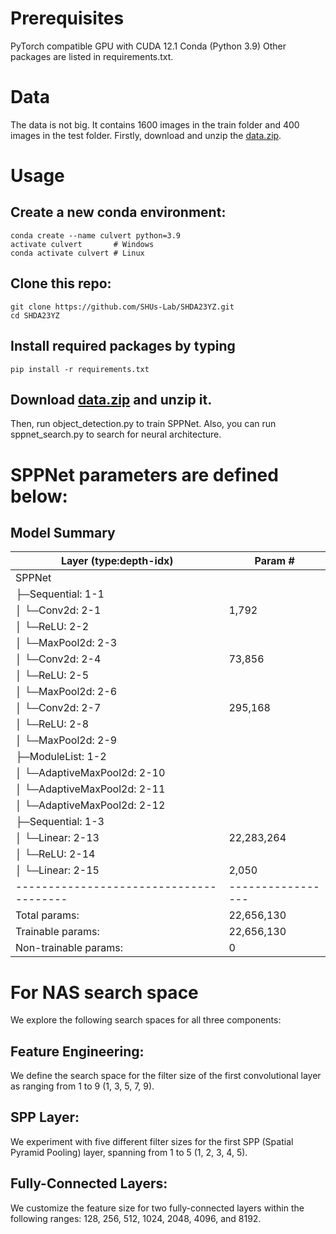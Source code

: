 # Prerequisites
PyTorch compatible GPU with CUDA 12.1 Conda (Python 3.9)
Other packages are listed in requirements.txt.
# Data
The data is not big. It contains $1600$ images in the train folder and $400$ images in the test folder. 
Firstly, download and unzip the [data.zip](https://drive.google.com/file/d/1kjPuhyrEgeIA5uaFoMgv4qlC-9jQzK47/view?usp=sharing).

# Usage
## Create a new conda environment:
   ```
   conda create --name culvert python=3.9
   activate culvert       # Windows
   conda activate culvert # Linux
   ```
## Clone this repo:
   ```
   git clone https://github.com/SHUs-Lab/SHDA23YZ.git
   cd SHDA23YZ
   ```
## Install required packages by typing
   ```
   pip install -r requirements.txt
   ```
## Download [data.zip](https://drive.google.com/file/d/1kjPuhyrEgeIA5uaFoMgv4qlC-9jQzK47/view?usp=sharing) and unzip it.
Then, run object_detection.py to train SPPNet.
Also, you can run sppnet_search.py to search for neural architecture.

# SPPNet parameters are defined below:

## Model Summary

| Layer (type:depth-idx)                | Param #         |
|---------------------------------------|-----------------|
| SPPNet                                |                 |
| ├─Sequential: 1-1                    |                 |
| │   └─Conv2d: 2-1                    | 1,792           |
| │   └─ReLU: 2-2                      |                 |
| │   └─MaxPool2d: 2-3                 |                 |
| │   └─Conv2d: 2-4                    | 73,856          |
| │   └─ReLU: 2-5                      |                 |
| │   └─MaxPool2d: 2-6                 |                 |
| │   └─Conv2d: 2-7                    | 295,168         |
| │   └─ReLU: 2-8                      |                 |
| │   └─MaxPool2d: 2-9                 |                 |
| ├─ModuleList: 1-2                    |                 |
| │   └─AdaptiveMaxPool2d: 2-10        |                 |
| │   └─AdaptiveMaxPool2d: 2-11        |                 |
| │   └─AdaptiveMaxPool2d: 2-12        |                 |
| ├─Sequential: 1-3                    |                 |
| │   └─Linear: 2-13                   | 22,283,264      |
| │   └─ReLU: 2-14                     |                 |
| │   └─Linear: 2-15                   | 2,050           |
|---------------------------------------|-----------------|
| Total params:                         | 22,656,130      |
| Trainable params:                     | 22,656,130      |
| Non-trainable params:                 | 0               |



# For NAS search space
We explore the following search spaces for all three components:
## Feature Engineering: 
We define the search space for the filter size of the first convolutional layer as ranging from 1 to 9 (1,
3, 5, 7, 9).
## SPP Layer: 
We experiment with five different filter sizes for the first SPP (Spatial Pyramid Pooling) layer, spanning from
1 to 5 (1, 2, 3, 4, 5).
## Fully-Connected Layers: 
We customize the feature size for two fully-connected layers within the following ranges: 128,
256, 512, 1024, 2048, 4096, and 8192.
